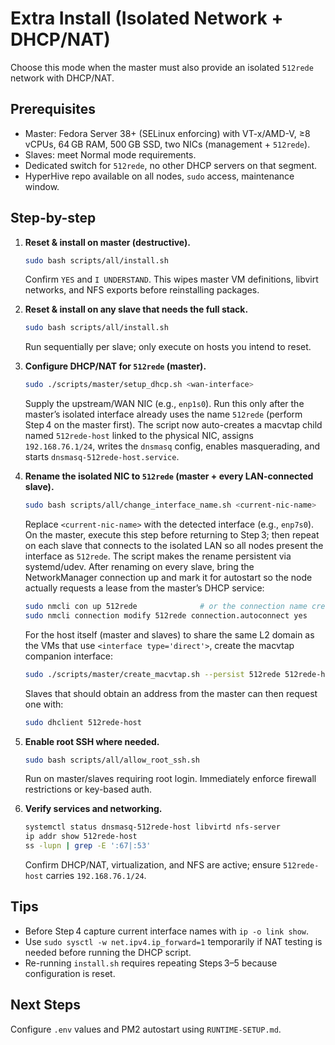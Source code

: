 # Extra Install (Isolated Network + DHCP/NAT)
Choose this mode when the master must also provide an isolated `512rede` network with DHCP/NAT.

## Prerequisites
- Master: Fedora Server 38+ (SELinux enforcing) with VT-x/AMD-V, ≥8 vCPUs, 64 GB RAM, 500 GB SSD, two NICs (management + `512rede`).
- Slaves: meet Normal mode requirements.
- Dedicated switch for `512rede`, no other DHCP servers on that segment.
- HyperHive repo available on all nodes, `sudo` access, maintenance window.

## Step-by-step
1. **Reset & install on master (destructive).**
   ```bash
   sudo bash scripts/all/install.sh
   ```
   Confirm `YES` and `I UNDERSTAND`. This wipes master VM definitions, libvirt networks, and NFS exports before reinstalling packages.

2. **Reset & install on any slave that needs the full stack.**
   ```bash
   sudo bash scripts/all/install.sh
   ```
   Run sequentially per slave; only execute on hosts you intend to reset.

3. **Configure DHCP/NAT for `512rede` (master).**
   ```bash
   sudo ./scripts/master/setup_dhcp.sh <wan-interface>
   ```
   Supply the upstream/WAN NIC (e.g., `enp1s0`). Run this only after the master’s isolated interface already uses the name `512rede` (perform Step 4 on the master first). The script now auto-creates a macvtap child named `512rede-host` linked to the physical NIC, assigns `192.168.76.1/24`, writes the `dnsmasq` config, enables masquerading, and starts `dnsmasq-512rede-host.service`.

4. **Rename the isolated NIC to `512rede` (master + every LAN-connected slave).**
   ```bash
   sudo bash scripts/all/change_interface_name.sh <current-nic-name>
   ```
   Replace `<current-nic-name>` with the detected interface (e.g., `enp7s0`). On the master, execute this step before returning to Step 3; then repeat on each slave that connects to the isolated LAN so all nodes present the interface as `512rede`. The script makes the rename persistent via systemd/udev. After renaming on every slave, bring the NetworkManager connection up and mark it for autostart so the node actually requests a lease from the master’s DHCP service:
   ```bash
   sudo nmcli con up 512rede              # or the connection name created by the script
   sudo nmcli connection modify 512rede connection.autoconnect yes
   ```
   For the host itself (master and slaves) to share the same L2 domain as the VMs that use `<interface type='direct'>`, create the macvtap companion interface:
   ```bash
   sudo ./scripts/master/create_macvtap.sh --persist 512rede 512rede-host
   ```
   Slaves that should obtain an address from the master can then request one with:
   ```bash
   sudo dhclient 512rede-host
   ```

5. **Enable root SSH where needed.**
   ```bash
   sudo bash scripts/all/allow_root_ssh.sh
   ```
   Run on master/slaves requiring root login. Immediately enforce firewall restrictions or key-based auth.

6. **Verify services and networking.**
   ```bash
   systemctl status dnsmasq-512rede-host libvirtd nfs-server
   ip addr show 512rede-host
   ss -lupn | grep -E ':67|:53'
   ```
   Confirm DHCP/NAT, virtualization, and NFS are active; ensure `512rede-host` carries `192.168.76.1/24`.

## Tips
- Before Step 4 capture current interface names with `ip -o link show`.
- Use `sudo sysctl -w net.ipv4.ip_forward=1` temporarily if NAT testing is needed before running the DHCP script.
- Re-running `install.sh` requires repeating Steps 3–5 because configuration is reset.

## Next Steps
Configure `.env` values and PM2 autostart using `RUNTIME-SETUP.md`.

